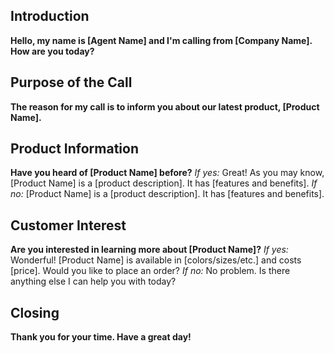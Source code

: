 ## Introduction
**Hello, my name is [Agent Name] and I'm calling from [Company Name]. How are you today?**

## Purpose of the Call
**The reason for my call is to inform you about our latest product, [Product Name].**

## Product Information
**Have you heard of [Product Name] before?**
*If yes:* Great! As you may know, [Product Name] is a [product description]. It has [features and benefits].
*If no:* [Product Name] is a [product description]. It has [features and benefits].

## Customer Interest
**Are you interested in learning more about [Product Name]?**
*If yes:* Wonderful! [Product Name] is available in [colors/sizes/etc.] and costs [price]. Would you like to place an order?
*If no:* No problem. Is there anything else I can help you with today?

## Closing
**Thank you for your time. Have a great day!**
